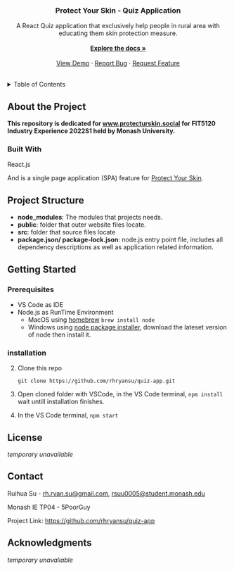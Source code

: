 <div align="center">

  <h3 align="center">Protect Your Skin - Quiz Application</h3>

  <p align="center">
    A React Quiz application that exclusively help people in rural area with educating them skin protection measure.
    <br /><br />
    <a href="https://github.com/rhryansu/quiz-app"><strong>Explore the docs »</strong></a>
    <br />
    <br />
    <a href="https://github.com/rhryansu/quiz-app">View Demo</a>
    ·
    <a href="https://github.com/rhryansu/quiz-app/issues">Report Bug</a>
    ·
    <a href="https://github.com/rhryansu/quiz-app/issues">Request Feature</a>
  </p>
</div>
<br />

<!-- TABLE OF CONTENTS -->
<details>
  <summary>Table of Contents</summary>
  <ol>
    <li>
      <a href="#about-the-project">About The Project</a>
      <ul>
        <li><a href="#built-with">Built With</a></li>
      </ul>
    </li>
    <li>
      <a href="#getting-started">Getting Started</a>
      <ul>
        <li><a href="#prerequisites">Prerequisites</a></li>
        <li><a href="#installation">Installation</a></li>
      </ul>
    </li>
    <li><a href="#license">License</a></li>
    <li><a href="#contact">Contact</a></li>
    <li><a href="#acknowledgments">Acknowledgments</a></li>
  </ol>
</details>

## About the Project

**This repository is dedicated for www.protecturskin.social for FIT5120 Industry Experience 2022S1 held by Monash University.**

### Built With

React.js

And is a single page application (SPA) feature for [Protect Your Skin](https://github.com/rhryansu/protecturskin).


## Project Structure

* **node_modules**: The modules that projects needs.
* **public**: folder that outer website files locate.
* **src**: folder that source files locate
* **package.json/ package-lock.json**: node.js entry point file, includes all dependency descriptions as well as application related information.
## Getting Started


### Prerequisites

* VS Code as IDE
* Node.js as RunTime Environment
    * MacOS using [homebrew](https://brew.sh)
    `brew install node`
    * Windows using [node package installer](https://nodejs.org/en/), download the lateset version of node then install it.

### installation

2. Clone this repo

   ```git clone https://github.com/rhryansu/quiz-app.git```

3. Open cloned folder with VSCode, in the VS Code terminal,
    `npm install`
    wait untill installation finishes.
4.  In the VS Code terminal,
    `npm start`





## License

*temporary unavailable*



## Contact

Ruihua Su - rh.ryan.su@gmail.com, rsuu0005@student.monash.edu

Monash IE TP04 - 5PoorGuy

Project Link: https://github.com/rhryansu/quiz-app



## Acknowledgments

*temporary unavaliable*
